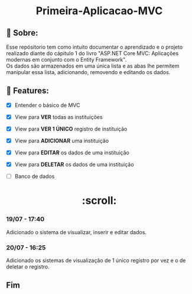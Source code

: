 <h1 align="center"> Primeira-Aplicacao-MVC </h1>

## :scroll: Sobre: 
Esse repósitorio tem como intuito documentar o aprendizado e o projeto realizado diante do cápitulo 1 do livro "ASP.NET Core MVC: Aplicações modernas em conjunto com o Entity Framework".<br>
Os dados são armazenados em uma única lista e as abas lhe permitem manipular essa lista, adicionando, removendo e editando os dados.<br>

## :newspaper: Features:
- [x] Entender o básico de MVC
- [x] View para **VER** todas as instituições
- [x] View para **VER 1 ÚNICO** registro de instituição
- [x] View para **ADICIONAR** uma instituição
- [x] View para **EDITAR** os dados de uma instituição
- [x] View para **DELETAR** os dados de uma instituição

- [ ] Banco de dados

<h1 align="center"> :scroll: </h1>
<h3> 19/07 - 17:40 </h3>
Adicionado o sistema de visualizar, inserir e editar dados.

<h3> 20/07 - 16:25 </h3>
Adicionado os sistemas de visualização de 1 único registro por vez e o de deletar o registro.

## Fim
